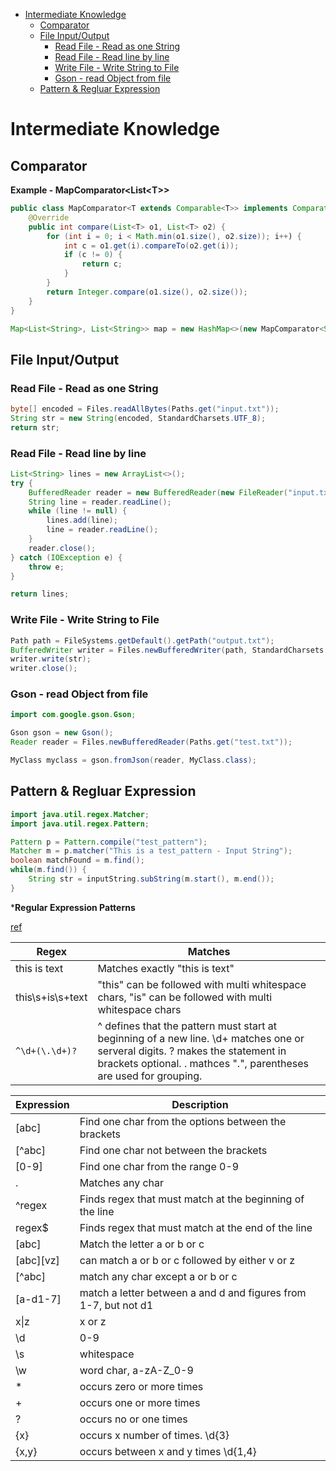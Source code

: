 <!-- TOC -->

- [Intermediate Knowledge](#intermediate-knowledge)
    - [Comparator](#comparator)
    - [File Input/Output](#file-inputoutput)
        - [Read File - Read as one String](#read-file---read-as-one-string)
        - [Read File -  Read line by line](#read-file----read-line-by-line)
        - [Write File - Write String to File](#write-file---write-string-to-file)
        - [Gson - read Object from file](#gson---read-object-from-file)
    - [Pattern & Regluar Expression](#pattern--regluar-expression)

<!-- /TOC -->
# Intermediate Knowledge

## Comparator

**Example - MapComparator<List\<T\>>**
```Java
public class MapComparator<T extends Comparable<T>> implements Comparator<List<T>> {
    @Override
    public int compare(List<T> o1, List<T> o2) {
        for (int i = 0; i < Math.min(o1.size(), o2.size)); i++) {
            int c = o1.get(i).compareTo(o2.get(i));
            if (c != 0) {
                return c;
            }
        }
        return Integer.compare(o1.size(), o2.size());
    }
}

Map<List<String>, List<String>> map = new HashMap<>(new MapComparator<String>());
```

## File Input/Output

### Read File - Read as one String
```Java
byte[] encoded = Files.readAllBytes(Paths.get("input.txt"));
String str = new String(encoded, StandardCharsets.UTF_8);
return str;
```

### Read File -  Read line by line
```Java
List<String> lines = new ArrayList<>();
try {
    BufferedReader reader = new BufferedReader(new FileReader("input.txt"));
    String line = reader.readLine();
    while (line != null) {
        lines.add(line);
        line = reader.readLine();
    }
    reader.close();
} catch (IOException e) {
    throw e;
}

return lines;
```

### Write File - Write String to File
```Java
Path path = FileSystems.getDefault().getPath("output.txt");
BufferedWriter writer = Files.newBufferedWriter(path, StandardCharsets.UTF_8);
writer.write(str);
writer.close();
```

### Gson - read Object from file
```Java
import com.google.gson.Gson;

Gson gson = new Gson();
Reader reader = Files.newBufferedReader(Paths.get("test.txt"));

MyClass myclass = gson.fromJson(reader, MyClass.class);
```

## Pattern & Regluar Expression
```Java
import java.util.regex.Matcher;
import java.util.regex.Pattern;

Pattern p = Pattern.compile("test_pattern");
Matcher m = p.matcher("This is a test_pattern - Input String");
boolean matchFound = m.find();
while(m.find()) {
    String str = inputString.subString(m.start(), m.end());
}
```
***Regular Expression Patterns**

[ref](https://www.vogella.com/tutorials/JavaRegularExpressions/article.html)

| Regex | Matches| 
| --- | --- |
| this is text | Matches exactly "this is text" | 
| this\s+is\s+text | "this" can be followed with multi whitespace chars, "is" can be followed with multi whitespace chars | 
| `^\d+(\.\d+)?` | ^ defines that the pattern must start at beginning of a new line. \d+ matches one or serveral digits. ? makes the statement in brackets optional. \. mathces ".", parentheses are used for grouping. |

| Expression | Description| 
| --- | --- |
| [abc] | Find one char from the options between the brackets|
| [^abc] | Find one char not between the brackets | 
| [0-9] | Find one char from the range 0-9 |
| . | Matches any char
| ^regex | Finds regex that must match at the beginning of the line
| regex$ | Finds regex that must match at the end of the line
| [abc] | Match the letter a or b or c
| [abc][vz] | can match a or b or c followed by either v or z
| [^abc] | match any char except a or b or c
| [a-d1-7] | match a letter between a and d and figures from 1-7, but not d1
| x\|z | x or z
| \\d | 0-9
| \\s | whitespace
| \\w | word char, a-zA-Z_0-9
| * | occurs zero or more times 
| + | occurs one or more times
| ? | occurs no or one times
| {x} | occurs x number of times. \\d{3}
| {x,y} | occurs between x and y times \\d{1,4}

